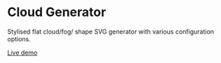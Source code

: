# Cloud Generator
Stylised flat cloud/fog/ shape SVG generator with various configuration options.

[Live demo](https://onetdev.com/projects/cloud_generator)
